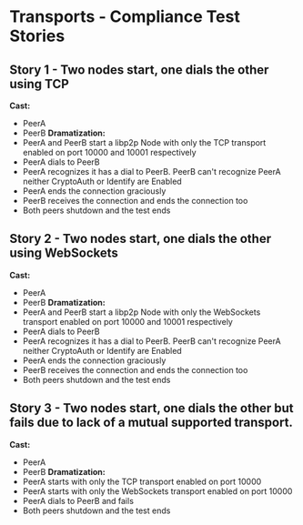 # Transports - Compliance Test Stories

## Story 1 - Two nodes start, one dials the other using TCP

**Cast:**
  - PeerA
  - PeerB
**Dramatization:**
  - PeerA and PeerB start a libp2p Node with only the TCP transport enabled on port 10000 and 10001 respectively
  - PeerA dials to PeerB
  - PeerA recognizes it has a dial to PeerB. PeerB can't recognize PeerA neither CryptoAuth or Identify are Enabled
  - PeerA ends the connection graciously
  - PeerB receives the connection and ends the connection too
  - Both peers shutdown and the test ends

## Story 2 - Two nodes start, one dials the other using WebSockets

**Cast:**
  - PeerA
  - PeerB
**Dramatization:**
  - PeerA and PeerB start a libp2p Node with only the WebSockets transport enabled on port 10000 and 10001 respectively
  - PeerA dials to PeerB
  - PeerA recognizes it has a dial to PeerB. PeerB can't recognize PeerA neither CryptoAuth or Identify are Enabled
  - PeerA ends the connection graciously
  - PeerB receives the connection and ends the connection too
  - Both peers shutdown and the test ends

## Story 3 - Two nodes start, one dials the other but fails due to lack of a mutual supported transport.

**Cast:**
  - PeerA
  - PeerB
**Dramatization:**
  - PeerA starts with only the TCP transport enabled on port 10000
  - PeerA starts with only the WebSockets transport enabled on port 10000
  - PeerA dials to PeerB and fails
  - Both peers shutdown and the test ends

